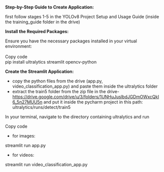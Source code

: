 **Step-by-Step Guide to Create Application:**

first follow stages 1-5 in the YOLOv8 Project Setup and Usage Guide (inside the training_guide folder in the drive)

**Install the Required Packages:**

Ensure you have the necessary packages installed in your virtual environment:  
<br/>Copy code  
pip install ultralytics streamlit opencv-python

**Create the Streamlit Application:**

- copy the python files from the drive (app.py, video_classification_app.py) and paste them inside the ultralytics folder
- extract the train5 folder from the zip file in the drive- https://drive.google.com/drive/u/3/folders/1UNHuJuslbdJGDmOWxcQkI6_5n27MUU5n and put it inside the pycharm project in this path: ultralytics/runs/detect/train5

In your terminal, navigate to the directory containing ultralytics and run

Copy code

- for images:

streamlit run app.py

- for videos:

streamlit run video_classification_app.py
